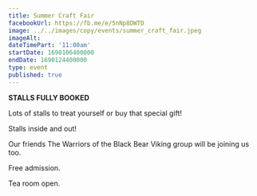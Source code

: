 ```yaml
---
title: Summer Craft Fair
facebookUrl: https://fb.me/e/5nNp8DWTD
image: ../../images/copy/events/summer_craft_fair.jpeg
imageAlt: 
dateTimePart: '11:00am'
startDate: 1690106400000
endDate: 1690124400000
type: event
published: true
---
```

********STALLS FULLY BOOKED********

Lots of stalls to treat yourself or buy that special gift!

Stalls inside and out!

Our friends The Warriors of the Black Bear Viking group will be joining us too.

Free admission.

Tea room open.